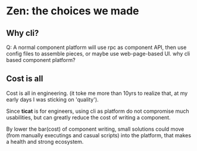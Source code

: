 # Zen: the choices we made

## Why cli?

Q: A normal component platform will use rpc as component API,
then use config files to assemble pieces, or maybe use web-page-based UI.
why cli based component platform?

## Cost is all

Cost is all in engineering. (it toke me more than 10yrs to realize that,
at my early days I was sticking on 'quality').

Since **ticat** is for engineers,
using cli as platform do not compromise much usabilities,
but can greatly reduce the cost of writing a component.

By lower the bar(cost) of component writing,
small solutions could move (from manually executings and casual scripts) into the platform,
that makes a health and strong ecosystem.
